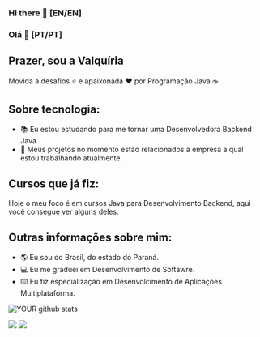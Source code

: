 ### Hi there 👋 [EN/EN]



### Olá 👋 [PT/PT]

## Prazer, sou a Valquíria 
Movida a desafios ⭐ e apaixonada ❤️ por Programação Java ☕ 

## Sobre tecnologia:
- 📚 Eu estou estudando para me tornar uma Desenvolvedora Backend Java.
- 🎯 Meus projetos no momento estão relacionados à empresa a qual estou trabalhando atualmente.

## Cursos que já fiz: 
Hoje o meu foco é em cursos Java para Desenvolvimento Backend, aqui você consegue ver alguns deles.

## Outras informações sobre mim:
- 🌎 Eu sou do Brasil, do estado do Paraná.
- 💻 Eu me graduei em Desenvolvimento de Softawre.
- ⌨️ Eu fiz especialização em Desenvolcimento de Aplicações Multiplataforma.

![YOUR github stats](https://github-readme-stats.vercel.app/api?username=valquiriamatter)

[<img src="https://img.shields.io/badge/twitter-%231DA1F2.svg?&style=for-the-badge&logo=twitter&logoColor=white" />](https://twitter.com/valquiriamatter) 
[<img src="https://img.shields.io/badge/linkedin-%230077B5.svg?&style=for-the-badge&logo=linkedin&logoColor=white" />](https://www.linkedin.com/in/valquiriamatter/) 
